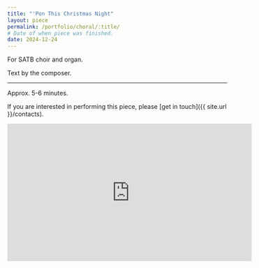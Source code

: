 ```yaml
---
title: "'Pon This Christmas Night"
layout: piece
permalink: /portfolio/choral/:title/
# Date of when piece was finished.
date: 2024-12-24
---
```


For SATB choir and organ.

Text by the composer.

<!-- see full text here-->

---

Approx. 5-6 minutes.

If you are interested in performing this piece, please [get in touch]({{ site.url }}/contacts).

<iframe width="560" height="315" src="https://www.youtube.com/embed/RK0gXV_B1aQ" frameborder="0" allow="autoplay; encrypted-media" allowfullscreen></iframe>

<!-- site_url portfolio__poetry__pon-this-christmas-night  -->
